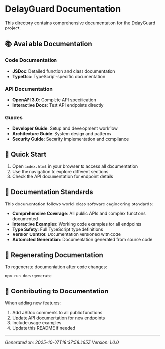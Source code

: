 # DelayGuard Documentation

This directory contains comprehensive documentation for the DelayGuard project.

## 📚 Available Documentation

### Code Documentation
- **JSDoc**: Detailed function and class documentation
- **TypeDoc**: TypeScript-specific documentation

### API Documentation
- **OpenAPI 3.0**: Complete API specification
- **Interactive Docs**: Test API endpoints directly

### Guides
- **Developer Guide**: Setup and development workflow
- **Architecture Guide**: System design and patterns
- **Security Guide**: Security implementation and compliance

## 🚀 Quick Start

1. Open `index.html` in your browser to access all documentation
2. Use the navigation to explore different sections
3. Check the API documentation for endpoint details

## 📖 Documentation Standards

This documentation follows world-class software engineering standards:

- **Comprehensive Coverage**: All public APIs and complex functions documented
- **Interactive Examples**: Working code examples for all endpoints
- **Type Safety**: Full TypeScript type definitions
- **Version Control**: Documentation versioned with code
- **Automated Generation**: Documentation generated from source code

## 🔄 Regenerating Documentation

To regenerate documentation after code changes:

```bash
npm run docs:generate
```

## 📝 Contributing to Documentation

When adding new features:

1. Add JSDoc comments to all public functions
2. Update API documentation for new endpoints
3. Include usage examples
4. Update this README if needed

---

*Generated on: 2025-10-07T18:37:58.265Z*
*Version: 1.0.0*
